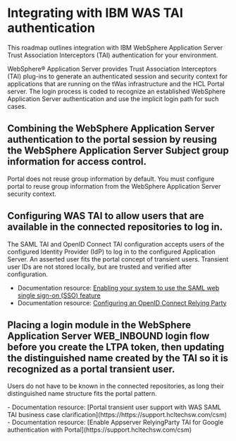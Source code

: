 # Integrating with IBM WAS TAI authentication

This roadmap outlines integration with IBM WebSphere Application Server Trust Association Interceptors \(TAI\) authentication for your environment.

WebSphere® Application Server provides Trust Association Interceptors \(TAI\) plug-ins to generate an authenticated session and security context for applications that are running on the tWas infrastructure and the HCL Portal server. The login process is coded to recognize an established WebSphere Application Server authentication and use the implicit login path for such cases.

## Combining the WebSphere Application Server authentication to the portal session by reusing the WebSphere Application Server Subject group information for access control.

Portal does not reuse group information by default. You must configure portal to reuse group information from the WebSphere Application Server security context.

## Configuring WAS TAI to allow users that are available in the connected repositories to log in.

The SAML TAI and OpenID Connect TAI configuration accepts users of the configured Identity Provider \(IdP\) to log in to the configured Application Server. An asserted user fits the portal concept of transient users. Transient user IDs are not stored locally, but are trusted and verified after configuration.

-   Documentation resource: [Enabling your system to use the SAML web single sign-on \(SSO\) feature](http://www-01.ibm.com/support/knowledgecenter/SSAW57_8.5.5/com.ibm.websphere.nd.doc/ae/twbs_enablesamlsso.html)
-   Documentation resource: [Configuring an OpenID Connect Relying Party](http://www-01.ibm.com/support/knowledgecenter/SSEQTP_8.5.5/com.ibm.websphere.base.doc/ae/tsec_oidconfigure.html)

## Placing a login module in the WebSphere Application Server WEB\_INBOUND login flow before you create the LTPA token, then updating the distinguished name created by the TAI so it is recognized as a portal transient user.

Users do not have to be known in the connected repositories, as long their distinguished name structure fits the portal pattern.

<!-->
-   Documentation resource: [Portal transient user support with WAS SAML TAI business case clarification](https://https://support.hcltechsw.com/csm)
-   Documentation resource: [Enable Appserver RelyingParty TAI for Google authentication with Portal](https://support.hcltechsw.com/csm)


